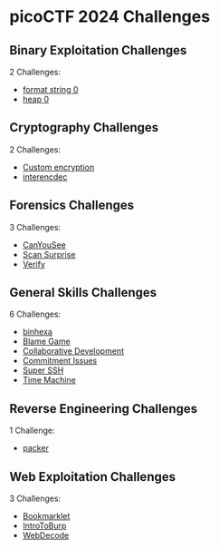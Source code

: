 # picoCTF 2024 Challenges

## Binary Exploitation Challenges

2 Challenges:
- [format string 0](Binary_Exploitation/format_string_0.md)
- [heap 0](Binary_Exploitation/heap_0.md)

## Cryptography Challenges

2 Challenges:
- [Custom encryption](Cryptography/Custom_encryption.md)
- [interencdec](Cryptography/interencdec.md)

## Forensics Challenges

3 Challenges: 
- [CanYouSee](Forensics/CanYouSee.md)
- [Scan Surprise](Forensics/Scan_Surprise.md)
- [Verify](Forensics/Verify.md)

## General Skills Challenges

6 Challenges:
- [binhexa](General_Skills/binhexa.md)
- [Blame Game](General_Skills/Blame_Game.md)
- [Collaborative Development](General_Skills/Collaborative_Development.md)
- [Commitment Issues](General_Skills/Commitment_Issues.md)
- [Super SSH](General_Skills/Super_SSH.md)
- [Time Machine](General_Skills/Time_Machine.md)

## Reverse Engineering Challenges

1 Challenge:
- [packer](Reverse_Engineering/packer.md)

## Web Exploitation Challenges

3 Challenges:
- [Bookmarklet](Web_Exploitation/Bookmarklet.md) 
- [IntroToBurp](Web_Exploitation/IntroToBurp.md) 
- [WebDecode](Web_Exploitation/WebDecode.md) 
